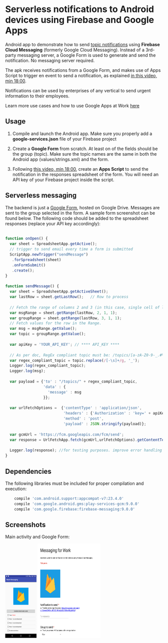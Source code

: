 # Serverless notifications to Android devices using Firebase and Google Apps #
Android app to demonstrate how to send [topic notifications](https://firebase.google.com/docs/notifications/android/console-topics#set_up_the_sdk) using **Firebase Cloud Messaging** (formerly Google Cloud Messaging).
Instead of a 3rd-party messaging server, a Google Form is used to generate and send the notification. No messaging server required.

The apk receives notifications from a Google Form, and makes use of Apps Script to trigger en event to send a notification, as explained [in this video, min 18:00](https://www.youtube.com/watch?v=RSgMEtRl0sw).

Notifications can be used by enterprises of any vertical to send urgent information to their employees. 

Learn more use cases and how to use Google Apps at Work [here](https://apps.google.com/learning-center/use-at-work/)


## Usage

1) Compile and launch the Android app. Make sure you properly add a **google-services.json** file of your Firebase project

2) Create a **Google Form** from scratch. At least on of the fields should be the group (topic). Make sure the topic names are the same in both the Android app (values/strings.xml) and the form.

3) Following [this video, min 18:00](https://www.youtube.com/watch?v=RSgMEtRl0sw), create an **Apps Script** to send the notification in the responses spreadsheet of the form. 
You will need an API key of your Firebase project inside the script.


## Serverless messaging

The backend is just a [Google Form](https://www.google.es/intl/es/forms/about/), hosted on Google Drive. Messages are sent to the group selected in the form. A sample form screenshot can be found below.
The following code should be added to the spreadsheet responses (replace your API key accordingly):

```javascript

function onOpen() {
  var sheet = SpreadsheetApp.getActive();
  // trigger to send email every time a form is submitted
  ScriptApp.newTrigger("sendMessage")
   .forSpreadsheet(sheet)
   .onFormSubmit()
   .create();
}

function sendMessage() {
  var sheet = SpreadsheetApp.getActiveSheet();
  var lastRow = sheet.getLastRow();   // Row to process
  
  // Fetch the range of columns 2 and 3 (in this case, single cell of last row)
  var msgRange = sheet.getRange(lastRow, 2, 1, 1); 
  var groupRange = sheet.getRange(lastRow, 3, 1, 1);
  // Fetch values for the row in the Range.
  var msg = msgRange.getValue();
  var topic = groupRange.getValue();  
  
  var apiKey = 'YOUR_API_KEY'; // **** API_KEY ****

  // As per doc, RegEx compliant topic must be: /topics/[a-zA-Z0-9-_.#%]+
  var regex_compliant_topic = topic.replace(/[-\s]+/g, '_');
  Logger.log(regex_compliant_topic);
  Logger.log(msg); 
  
  var payload = {'to' : "/topics/" + regex_compliant_topic,
                 'data' : {
                   'message' : msg
                 }};
  
  var urlFetchOptions =  {'contentType' : 'application/json',
                          'headers' : {'Authorization' : 'key=' + apiKey},
                          'method' : 'post',
                          'payload' : JSON.stringify(payload)};
  
  var gcmUrl = 'https://fcm.googleapis.com/fcm/send';
  var response = UrlFetchApp.fetch(gcmUrl,urlFetchOptions).getContentText()
  
  Logger.log(response); //for testing purposes. improve error handling here
}

```

## Dependencies

The following libraries must be included for proper compilation and execution:

```groovy  
    compile 'com.android.support:appcompat-v7:23.4.0'
    compile 'com.google.android.gms:play-services-gcm:9.0.0'
    compile 'com.google.firebase:firebase-messaging:9.0.0'
```


## Screenshots

Main activity and Google Form:

<img src="https://raw.githubusercontent.com/rafaelsf80/firebase-notifications-for-work/master/app/screenshots/main.png" alt="alt text" width="100" height="200">
<img src="https://raw.githubusercontent.com/rafaelsf80/firebase-notifications-for-work/master/app/screenshots/form.png" alt="alt text" width="200" height="300">
